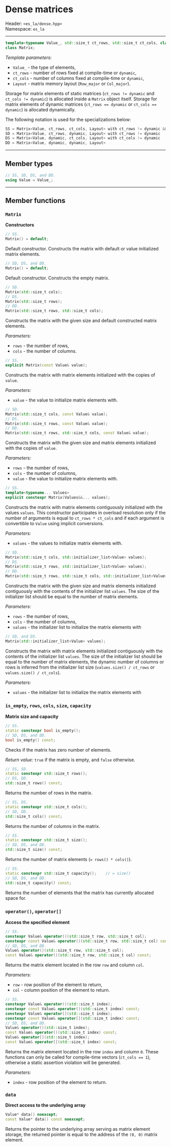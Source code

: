 # Dense matrices

Header: `<es_la/dense.hpp>`\
Namespace: `es_la`

---

```cpp
template<typename Value_, std::size_t ct_rows, std::size_t ct_cols, class Layout>
class Matrix;
```

*Template parameters:*
* `Value_` - the type of elements,
* `ct_rows` - number of rows fixed at compile-time or `dynamic`,
* `ct_cols` - number of columns fixed at compile-time or `dynamic`,
* `Layout` - matrix memory layout (`Row_major` or `Col_major`).

Storage for matrix elements of static matrices (`ct_rows != dynamic` and `ct_cols != dynamic`) is allocated inside a `Matrix` object itself. Storage for matrix elements of dynamic matrices (`ct_rows == dynamic` or `ct_cols == dynamic`) is allocated dynamically.

The following notation is used for the specializations below:
```cpp
SS = Matrix<Value, ct_rows, ct_cols, Layout> with ct_rows != dynamic && ct_cols != dynamic
SD = Matrix<Value, ct_rows, dynamic, Layout> with ct_rows != dynamic
DS = Matrix<Value, dynamic, ct_cols, Layout> with ct_cols != dynamic
DD = Matrix<Value, dynamic, dynamic, Layout>
```

---

## Member types

```cpp
// SS, SD, DS, and DD.
using Value = Value_;
```
---

## Member functions

### `Matrix`
**Constructors**

```cpp
// SS.
Matrix() = default;
```

Default constructor. Constructs the matrix with default or value initialized matrix elements.

```cpp
// SD, DS, and DD.
Matrix() = default;
```

Default constructor. Constructs the empty matrix.

```cpp
// SD.
Matrix(std::size_t cols);
// DS.
Matrix(std::size_t rows);
// DD.
Matrix(std::size_t rows, std::size_t cols);
```

Constructs the matrix with the given size and default constructed matrix elements.

*Parameters:*
* `rows` - the number of rows,
* `cols` - the number of columns.

```cpp
// SS.
explicit Matrix(const Value& value);
```

Constructs the matrix with matrix elements initialized with the copies of `value`.

*Parameters:*
* `value` - the value to initialize matrix elements with.

```cpp
// SD.
Matrix(std::size_t cols, const Value& value);
// DS.
Matrix(std::size_t rows, const Value& value);
// DD.
Matrix(std::size_t rows, std::size_t cols, const Value& value);
```

Constructs the matrix with the given size and matrix elements initialized with the copies of `value`.

*Parameters:*
* `rows` - the number of rows,
* `cols` - the number of columns,
* `value` - the value to initialize matrix elements with.

```cpp
// SS.
template<typename... Values>
explicit constexpr Matrix(Values&&... values);
```

Constructs the matrix with matrix elements contiguously initialized with the values `values`. This constructor participates in overload resolution only if the number of arguments is equal to `ct_rows * ct_cols` and if each argument is convertible to `Value` using implicit conversions.

*Parameters:*
* `values` - the values to initialize matrix elements with.

```cpp
// SD.
Matrix(std::size_t cols, std::initializer_list<Value> values);
// DS.
Matrix(std::size_t rows, std::initializer_list<Value> values);
// DD.
Matrix(std::size_t rows, std::size_t cols, std::initializer_list<Value> values);
```

Constructs the matrix with the given size and matrix elements initialized contiguously with the contents of the initializer list `values`. The size of the initializer list should be equal to the number of matrix elements.

*Parameters:*
* `rows` - the number of rows,
* `cols` - the number of columns,
* `values` - the initializer list to initialize the matrix elements with

```cpp
// SD, and DS.
Matrix(std::initializer_list<Value> values);
```

Constructs the matrix with matrix elements initialized contiguously with the contents of the initializer list `values`. The size of the initializer list should be equal to the number of matrix elements, the dynamic number of columns or rows is inferred from the initializer list size (`values.size() / ct_rows` or `values.size() / ct_cols`).

*Parameters:*
* `values` - the initializer list to initialize the matrix elements with

### `is_empty`, `rows`, `cols`, `size`, `capacity`
**Matrix size and capacity**

```cpp
// SS.
static constexpr bool is_empty();
// SD, DS, and DD.
bool is_empty() const;
```

Checks if the matrix has zero number of elements.

*Return value:*
`true` if the matrix is empty, and `false` otherwise.

```cpp
// SS, SD.
static constexpr std::size_t rows();
// DS, DD.
std::size_t rows() const;
```

Returns the number of rows in the matrix.

```cpp
// SS, DS.
static constexpr std::size_t cols();
// SD, DD.
std::size_t cols() const;
```

Returns the number of columns in the matrix.

```cpp
// SS.
static constexpr std::size_t size();
// SD, DS, and DD.
std::size_t size() const;
```

Returns the number of matrix elements (`= rows() * cols()`).

```cpp
// SS.
static constexpr std::size_t capacity();	// = size()
// SD, DS, and DD.
std::size_t capacity() const;
```

Returns the number of elements that the matrix has currently allocated space for.

### `operator()`, `operator[]`
**Access the specified element**

```cpp
// SS.
constexpr Value& operator()(std::size_t row, std::size_t col);
constexpr const Value& operator()(std::size_t row, std::size_t col) const;
// SD, DS, and DD.
Value& operator()(std::size_t row, std::size_t col);
const Value& operator()(std::size_t row, std::size_t col) const;
```

Returns the matrix element located in the row `row` and column `col`.

*Parameters:*
* `row` - row position of the element to return,
* `col` - column position of the element to return.

```cpp
// SS.
constexpr Value& operator()(std::size_t index);
constexpr const Value& operator()(std::size_t index) const;
constexpr Value& operator[](std::size_t index);
constexpr const Value& operator[](std::size_t index) const;
// SD, DS, and DD.
Value& operator()(std::size_t index);
const Value& operator()(std::size_t index) const;
Value& operator[](std::size_t index);
const Value& operator[](std::size_t index) const;
```

Returns the matrix element located in the row `index` and column `0`. These functions can only be called for compile-time vectors (`ct_cols == 1`), otherwise a static assertion violation will be generated.

*Parameters:*
* `index` - row position of the element to return.

### `data`
**Direct access to the underlying array**

```cpp
Value* data() noexcept;
const Value* data() const noexcept;
```

Returns the pointer to the underlying array serving as matrix element storage, the returned pointer is equal to the address of the `(0, 0)` matrix element.

<!--
### `get`
**Retrieves all elements**

```cpp
template<class Random_access_iterator>
void get(Random_access_iterator dest);
```

Stores all elements in the range `[dest, dest + size)`, where `size` is the size of the container.

*Parameters:*
* `dest` - the beginning of the destination range, should be a random access iterator.

*Time complexity:* linear in the size of the container, `O(size())`.

### `sum`
**Range sum calculation**

```cpp
// 1.
Value sum(Size first, Size last) const;
// 2.
Value sum(Size index) const;
// 3.
Value sum() const;
```

1. Returns the sum of elements in the closed range `[first, last]`.
2. Returns the prefix sum, i.e. the sum of elements in the closed range `[0, index]`.
3. Returns the sum of all element in the container. *Precondition:* the container should be non-empty.

*Parameters:*
* `first`, `last` - the range of elements to calculate the sum of.
* `index` - index of the last element in the range to calculate the sum of.

*Time complexity:* logarithmic in the size of the container, `O(log(size()))`.

### `lower_bound`, `upper_bound`
**Lower/upper bound binary search in a Fenwick tree with non-decreasing prefix sums**

```cpp
// 1.
Size lower_bound(Value value) const;
// 2.
Size upper_bound(Value value) const;
```

1. Returns the smallest index such that the prefix sum is not less than the value `value`, or the container's size if no such index exists.
2. Returns the smallest index such that the prefix sum is greater than the value `value`, or the container's size if no such index exists.

*Precondition:* the container should be non-empty and all elements should be non-negative, so that the sequence of all prefix sums is non-decreasing (sorted).

*Time complexity:* logarithmic in the size of the container, `O(log(size()))`.

### `reset`
**Replaces the contents of the container**

```cpp
// 1.
void reset(Size size);
// 2.
void reset(std::vector<Value> data);
// 3.
void reset(Input_iterator1 first, Input_iterator2 last);
```

1. Replaces the contents with `size` copies of the zero value (`= Value{}`).
2. Replaces the contents with the contents of `data`.
3. Replaces the contents with copies of values in the range `[first, last)`.

*Parameters:*
* `size` - the new size of the container,
* `data` - the vector to move the contents from,
* `first`, `last` - the range to copy the elements from.

*Time complexity:* linear in the new size of the container, 1. `O(size)`, 2. `O(data.size())`, 3. `O(last - first)`.

### `add`
**Increments the given element**

```cpp
void add(Size index, const Value& value);
```

Adds the value `value` to the element with the index `index`.

*Parameters:*
* `index` - index of the element to add to,
* `value` - value to add.

*Time complexity:* logarithmic in the size of the container, `O(log(size()))`.

### `set`
**Sets the given element**

```cpp
void set(Size index, const Value& value);
```

Sets the value of the element with the index `index` to `value`.

*Parameters:*
* `index` - index of the element to add to,
* `value` - value to set.

*Time complexity:* logarithmic in the size of the container, `O(log(size()))`.

### `push`
**Adds an element to the end*

```cpp
void push(const Value& value);
```

Appends the given element value to the end of the container.

*Parameters:*
* `value` - value to append.

*Time complexity:* logarithmic in the size of the container, `O(log(size()))`.

### `pop`
**Removes the last element*

```cpp
void pop();
```

Removes the last element of the container.

*Time complexity:* constant.
-->
